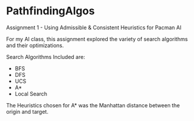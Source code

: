 # PathfindingAlgos
Assignment 1 - Using Admissible &amp; Consistent Heuristics for Pacman AI

For my AI class, this assignment explored the variety of search algorithms and their optimizations.

Search Algorithms Included are:
- BFS
- DFS
- UCS
- A*
- Local Search

The Heuristics chosen for A* was the Manhattan distance between the origin and target.
